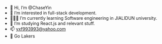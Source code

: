 - 👋 Hi, I’m @ChaseYin
- 👀 I’m interested in full-stack development.
- 🤦🏾‍♂️ I’m currently learning Software engineering in JIALIDUN university.
- 💞️ I’m studying React.js and relevant stuff.
- 📫 yxf993993@yahoo.com
- 💜 Go Lakers

<!---
ChaseYin/ChaseYin is a ✨ special ✨ repository because its `README.md` (this file) appears on your GitHub profile.
You can click the Preview link to take a look at your changes.
--->
